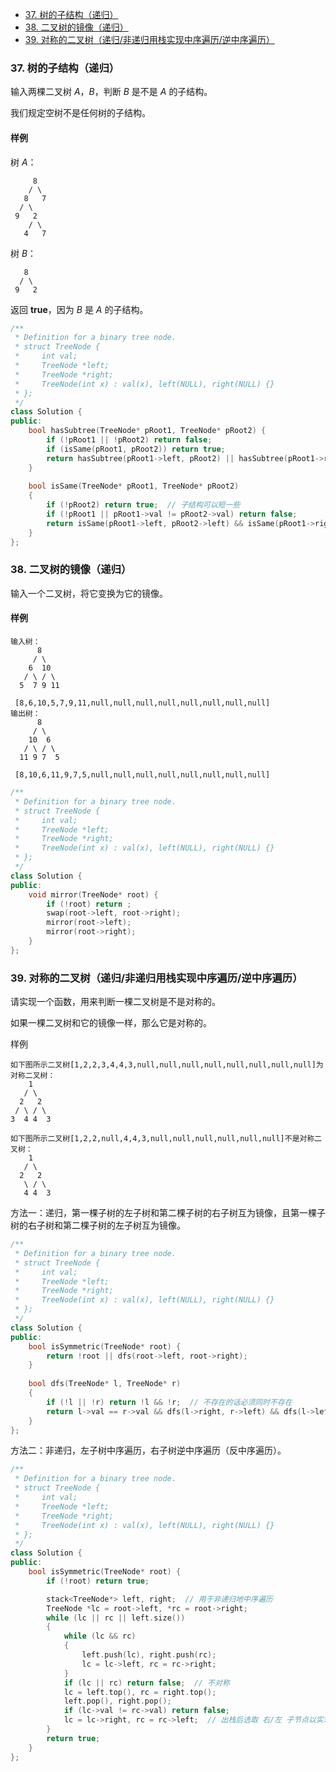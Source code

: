 
<!-- @import "[TOC]" {cmd="toc" depthFrom=1 depthTo=6 orderedList=false} -->

<!-- code_chunk_output -->

- [37. 树的子结构（递归）](#37-树的子结构递归)
- [38. 二叉树的镜像（递归）](#38-二叉树的镜像递归)
- [39. 对称的二叉树（递归/非递归用栈实现中序遍历/逆中序遍历）](#39-对称的二叉树递归非递归用栈实现中序遍历逆中序遍历)

<!-- /code_chunk_output -->

### 37. 树的子结构（递归）

输入两棵二叉树 $A，B$，判断 $B$ 是不是 $A$ 的子结构。

我们规定空树不是任何树的子结构。

<h4>样例</h4>

树 $A$：

```
     8
    / \
   8   7
  / \
 9   2
    / \
   4   7
```

树 $B$：

```
   8
  / \
 9   2
```

返回 <strong>true</strong>，因为 $B$ 是 $A$ 的子结构。

```cpp
/**
 * Definition for a binary tree node.
 * struct TreeNode {
 *     int val;
 *     TreeNode *left;
 *     TreeNode *right;
 *     TreeNode(int x) : val(x), left(NULL), right(NULL) {}
 * };
 */
class Solution {
public:
    bool hasSubtree(TreeNode* pRoot1, TreeNode* pRoot2) {
        if (!pRoot1 || !pRoot2) return false;
        if (isSame(pRoot1, pRoot2)) return true;
        return hasSubtree(pRoot1->left, pRoot2) || hasSubtree(pRoot1->right, pRoot2);
    }
    
    bool isSame(TreeNode* pRoot1, TreeNode* pRoot2)
    {
        if (!pRoot2) return true;  // 子结构可以短一些
        if (!pRoot1 || pRoot1->val != pRoot2->val) return false;
        return isSame(pRoot1->left, pRoot2->left) && isSame(pRoot1->right, pRoot2->right);
    }
};
```

### 38. 二叉树的镜像（递归）

输入一个二叉树，将它变换为它的镜像。

<h4>样例</h4>

```
输入树：
      8
     / \
    6  10
   / \ / \
  5  7 9 11

 [8,6,10,5,7,9,11,null,null,null,null,null,null,null,null] 
输出树：
      8
     / \
    10  6
   / \ / \
  11 9 7  5

 [8,10,6,11,9,7,5,null,null,null,null,null,null,null,null]
```

```cpp
/**
 * Definition for a binary tree node.
 * struct TreeNode {
 *     int val;
 *     TreeNode *left;
 *     TreeNode *right;
 *     TreeNode(int x) : val(x), left(NULL), right(NULL) {}
 * };
 */
class Solution {
public:
    void mirror(TreeNode* root) {
        if (!root) return ;
        swap(root->left, root->right);
        mirror(root->left);
        mirror(root->right);
    }
};
```

### 39. 对称的二叉树（递归/非递归用栈实现中序遍历/逆中序遍历）

请实现一个函数，用来判断一棵二叉树是不是对称的。

如果一棵二叉树和它的镜像一样，那么它是对称的。

样例
```
如下图所示二叉树[1,2,2,3,4,4,3,null,null,null,null,null,null,null,null]为对称二叉树：
    1
   / \
  2   2
 / \ / \
3  4 4  3

如下图所示二叉树[1,2,2,null,4,4,3,null,null,null,null,null,null]不是对称二叉树：
    1
   / \
  2   2
   \ / \
   4 4  3
```

方法一：递归，第一棵子树的左子树和第二棵子树的右子树互为镜像，且第一棵子树的右子树和第二棵子树的左子树互为镜像。

```cpp
/**
 * Definition for a binary tree node.
 * struct TreeNode {
 *     int val;
 *     TreeNode *left;
 *     TreeNode *right;
 *     TreeNode(int x) : val(x), left(NULL), right(NULL) {}
 * };
 */
class Solution {
public:
    bool isSymmetric(TreeNode* root) {
        return !root || dfs(root->left, root->right);
    }
    
    bool dfs(TreeNode* l, TreeNode* r)
    {
        if (!l || !r) return !l && !r;  // 不存在的话必须同时不存在
        return l->val == r->val && dfs(l->right, r->left) && dfs(l->left, r->right);
    }
};
```

方法二：非递归，左子树中序遍历，右子树逆中序遍历（反中序遍历）。

```cpp
/**
 * Definition for a binary tree node.
 * struct TreeNode {
 *     int val;
 *     TreeNode *left;
 *     TreeNode *right;
 *     TreeNode(int x) : val(x), left(NULL), right(NULL) {}
 * };
 */
class Solution {
public:
    bool isSymmetric(TreeNode* root) {
        if (!root) return true;

        stack<TreeNode*> left, right;  // 用于非递归地中序遍历
        TreeNode *lc = root->left, *rc = root->right;
        while (lc || rc || left.size())
        {
            while (lc && rc)
            {
                left.push(lc), right.push(rc);
                lc = lc->left, rc = rc->right;
            }
            if (lc || rc) return false;  // 不对称
            lc = left.top(), rc = right.top();
            left.pop(), right.pop();
            if (lc->val != rc->val) return false;
            lc = lc->right, rc = rc->left;  // 出栈后选取 右/左 子节点以实现中序/反中序遍历
        }
        return true;
    }
};
```
